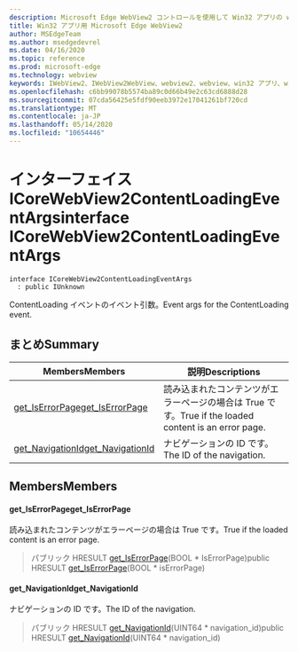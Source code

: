 ```yaml
---
description: Microsoft Edge WebView2 コントロールを使用して Win32 アプリの web コンテンツをホストする
title: Win32 アプリ用 Microsoft Edge WebView2
author: MSEdgeTeam
ms.author: msedgedevrel
ms.date: 04/16/2020
ms.topic: reference
ms.prod: microsoft-edge
ms.technology: webview
keywords: IWebView2、IWebView2WebView、webview2、webview、win32 アプリ、win32、edge、ICoreWebView2、ICoreWebView2Controller、browser control、edge html
ms.openlocfilehash: c6bb99078b5574ba89c0d66b49e2c63cd6888d28
ms.sourcegitcommit: 07cda56425e5fdf90eeb3972e17041261bf720cd
ms.translationtype: MT
ms.contentlocale: ja-JP
ms.lasthandoff: 05/14/2020
ms.locfileid: "10654446"
---
```

# <span data-ttu-id="6e5e1-104">インターフェイス ICoreWebView2ContentLoadingEventArgs</span><span class="sxs-lookup"><span data-stu-id="6e5e1-104">interface ICoreWebView2ContentLoadingEventArgs</span></span> 

```
interface ICoreWebView2ContentLoadingEventArgs
  : public IUnknown
```

<span data-ttu-id="6e5e1-105">ContentLoading イベントのイベント引数。</span><span class="sxs-lookup"><span data-stu-id="6e5e1-105">Event args for the ContentLoading event.</span></span>

## <span data-ttu-id="6e5e1-106">まとめ</span><span class="sxs-lookup"><span data-stu-id="6e5e1-106">Summary</span></span>

 <span data-ttu-id="6e5e1-107">Members</span><span class="sxs-lookup"><span data-stu-id="6e5e1-107">Members</span></span>                        | <span data-ttu-id="6e5e1-108">説明</span><span class="sxs-lookup"><span data-stu-id="6e5e1-108">Descriptions</span></span>
--------------------------------|---------------------------------------------
[<span data-ttu-id="6e5e1-109">get_IsErrorPage</span><span class="sxs-lookup"><span data-stu-id="6e5e1-109">get_IsErrorPage</span></span>](#get_iserrorpage) | <span data-ttu-id="6e5e1-110">読み込まれたコンテンツがエラーページの場合は True です。</span><span class="sxs-lookup"><span data-stu-id="6e5e1-110">True if the loaded content is an error page.</span></span>
[<span data-ttu-id="6e5e1-111">get_NavigationId</span><span class="sxs-lookup"><span data-stu-id="6e5e1-111">get_NavigationId</span></span>](#get_navigationid) | <span data-ttu-id="6e5e1-112">ナビゲーションの ID です。</span><span class="sxs-lookup"><span data-stu-id="6e5e1-112">The ID of the navigation.</span></span>

## <span data-ttu-id="6e5e1-113">Members</span><span class="sxs-lookup"><span data-stu-id="6e5e1-113">Members</span></span>

#### <span data-ttu-id="6e5e1-114">get_IsErrorPage</span><span class="sxs-lookup"><span data-stu-id="6e5e1-114">get_IsErrorPage</span></span> 

<span data-ttu-id="6e5e1-115">読み込まれたコンテンツがエラーページの場合は True です。</span><span class="sxs-lookup"><span data-stu-id="6e5e1-115">True if the loaded content is an error page.</span></span>

> <span data-ttu-id="6e5e1-116">パブリック HRESULT [get_IsErrorPage](#get_iserrorpage)(BOOL \* IsErrorPage)</span><span class="sxs-lookup"><span data-stu-id="6e5e1-116">public HRESULT [get_IsErrorPage](#get_iserrorpage)(BOOL \* isErrorPage)</span></span>

#### <span data-ttu-id="6e5e1-117">get_NavigationId</span><span class="sxs-lookup"><span data-stu-id="6e5e1-117">get_NavigationId</span></span> 

<span data-ttu-id="6e5e1-118">ナビゲーションの ID です。</span><span class="sxs-lookup"><span data-stu-id="6e5e1-118">The ID of the navigation.</span></span>

> <span data-ttu-id="6e5e1-119">パブリック HRESULT [get_NavigationId](#get_navigationid)(UINT64 \* navigation_id)</span><span class="sxs-lookup"><span data-stu-id="6e5e1-119">public HRESULT [get_NavigationId](#get_navigationid)(UINT64 \* navigation_id)</span></span>

